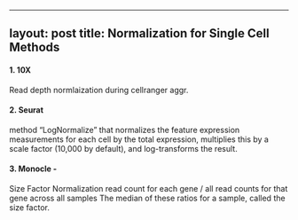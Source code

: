 

---
layout: post
title: Normalization for Single Cell Methods
---

#### 1. 10X 
Read depth normlaization during cellranger aggr.

#### 2. Seurat
method “LogNormalize” that normalizes the feature expression measurements for each cell by the total expression, 
  multiplies this by a scale factor (10,000 by default), and log-transforms the result. 

#### 3. Monocle - 
Size Factor Normalization
  read count for each gene / all read counts for that gene across all samples
  The median of these ratios for a sample, called the size factor.

